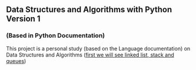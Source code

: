 ## Data Structures and Algorithms with Python Version 1 

### (Based in Python Documentation)

This project is a personal study (based on the Language documentation) on Data Structures and Algorithms ([first we will see linked list, stack and queues](https://docs.python.org/3/tutorial/datastructures.html#using-lists-as-stacks))
